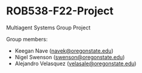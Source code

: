 # ROB538-F22-Project

Multiagent Systems Group Project

Group members:  
* Keegan Nave (navek@oregonstate.edu)  
* Nigel Swenson (swenson@oregonstate.edu)  
* Alejandro Velasquez (velasale@oregonstate.edu)